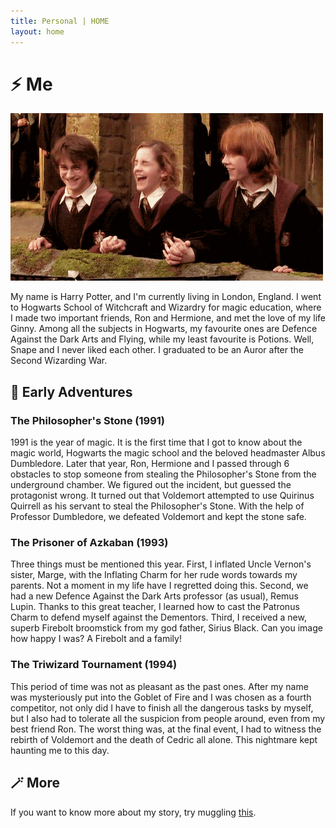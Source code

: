 ```yaml
---
title: Personal | HOME
layout: home
---
```


# ⚡️ Me

<img class="rounded w-full sm:(w-auto h-36 ml-6 float-right)" src="../assets/group.gif">

My name is Harry Potter, and I'm currently living in London, England. I went to Hogwarts School of Witchcraft and Wizardry for magic education, where I made two important friends, Ron and Hermione, and met the love of my life Ginny. Among all the subjects in Hogwarts, my favourite ones are Defence Against the Dark Arts and Flying, while my least favourite is Potions. Well, Snape and I never liked each other. I graduated to be an Auror after the Second Wizarding War.

## 🚉 Early Adventures
### The Philosopher's Stone (1991)
1991 is the year of magic. It is the first time that I got to know about the magic world, Hogwarts the magic school and the beloved headmaster Albus Dumbledore. Later that year, Ron, Hermione and I passed through 6 obstacles to stop someone from stealing the Philosopher's Stone from the underground chamber. We figured out the incident, but guessed the protagonist wrong. It turned out that Voldemort attempted to use Quirinus Quirrell as his servant to steal the Philosopher's Stone. With the help of Professor Dumbledore, we defeated Voldemort and kept the stone safe.

### The Prisoner of Azkaban (1993)
Three things must be mentioned this year. First, I inflated Uncle Vernon's sister, Marge, with the Inflating Charm for her rude words towards my parents. Not a moment in my life have I regretted doing this. Second, we had a new Defence Against the Dark Arts professor (as usual), Remus Lupin. Thanks to this great teacher, I learned how to cast the Patronus Charm to defend myself against the Dementors. Third, I received a new, superb Firebolt broomstick from my god father, Sirius Black. Can you image how happy I was? A Firebolt and a family!

### The Triwizard Tournament (1994)
This period of time was not as pleasant as the past ones. After my name was mysteriously put into the Goblet of Fire and I was chosen as a fourth competitor, not only did I have to finish all the dangerous tasks by myself, but I also had to tolerate all the suspicion from people around, even from my best friend Ron. The worst thing was, at the final event, I had to witness the rebirth of Voldemort and the death of Cedric all alone. This nightmare kept haunting me to this day. 


## 🪄 More
If you want to know more about my story, try muggling [this](https://harrypotter.fandom.com/wiki/Harry_Potter).
